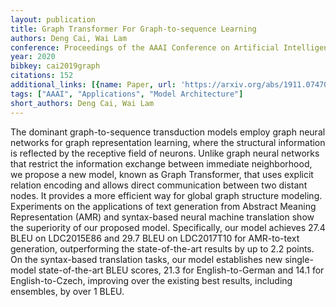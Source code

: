 ```yaml
---
layout: publication
title: Graph Transformer For Graph-to-sequence Learning
authors: Deng Cai, Wai Lam
conference: Proceedings of the AAAI Conference on Artificial Intelligence
year: 2020
bibkey: cai2019graph
citations: 152
additional_links: [{name: Paper, url: 'https://arxiv.org/abs/1911.07470'}]
tags: ["AAAI", "Applications", "Model Architecture"]
short_authors: Deng Cai, Wai Lam
---
```

The dominant graph-to-sequence transduction models employ graph neural
networks for graph representation learning, where the structural information is
reflected by the receptive field of neurons. Unlike graph neural networks that
restrict the information exchange between immediate neighborhood, we propose a
new model, known as Graph Transformer, that uses explicit relation encoding and
allows direct communication between two distant nodes. It provides a more
efficient way for global graph structure modeling. Experiments on the
applications of text generation from Abstract Meaning Representation (AMR) and
syntax-based neural machine translation show the superiority of our proposed
model. Specifically, our model achieves 27.4 BLEU on LDC2015E86 and 29.7 BLEU
on LDC2017T10 for AMR-to-text generation, outperforming the state-of-the-art
results by up to 2.2 points. On the syntax-based translation tasks, our model
establishes new single-model state-of-the-art BLEU scores, 21.3 for
English-to-German and 14.1 for English-to-Czech, improving over the existing
best results, including ensembles, by over 1 BLEU.